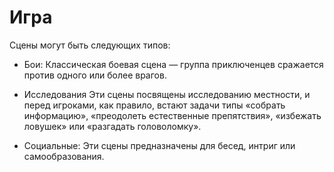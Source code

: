 # Игра

<show-structure for="chapter,procedure" depth="2"/>

Сцены могут быть следующих типов:

- Бои: Классическая боевая сцена — группа приключенцев сражается против
  одного или более врагов.

- Исследования Эти сцены посвящены исследованию местности, и перед
  игроками, как правило, встают задачи типы «собрать информацию»,
  «преодолеть естественные препятствия», «избежать ловушек» или
  «разгадать головоломку».

- Социальные: Эти сцены предназначены для бесед, интриг или
  самообразования.






